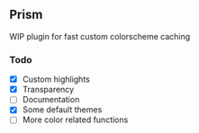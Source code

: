## Prism

WIP plugin for fast custom colorscheme caching

### Todo

- [x] Custom highlights
- [x] Transparency
- [ ] Documentation
- [x] Some default themes
- [ ] More color related functions
